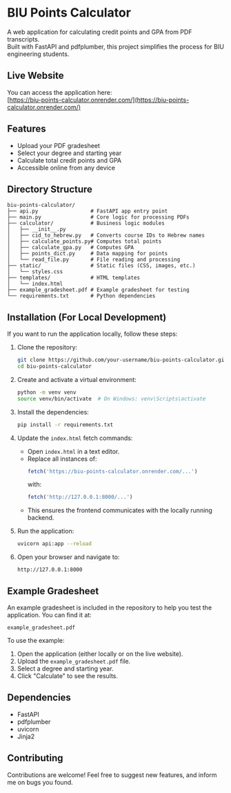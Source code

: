 # BIU Points Calculator

A web application for calculating credit points and GPA from PDF transcripts.  
Built with FastAPI and pdfplumber, this project simplifies the process for BIU engineering students.

## Live Website

You can access the application here:  
[https://biu-points-calculator.onrender.com/](https://biu-points-calculator.onrender.com/)

## Features

- Upload your PDF gradesheet
- Select your degree and starting year
- Calculate total credit points and GPA
- Accessible online from any device

## Directory Structure

```
biu-points-calculator/
├── api.py                 # FastAPI app entry point
├── main.py                # Core logic for processing PDFs
├── calculator/            # Business logic modules
│   ├── __init__.py
│   ├── cid_to_hebrew.py   # Converts course IDs to Hebrew names
│   ├── calculate_points.py# Computes total points
│   ├── calculate_gpa.py   # Computes GPA
│   ├── points_dict.py     # Data mapping for points
│   └── read_file.py       # File reading and processing
├── static/                # Static files (CSS, images, etc.)
│   └── styles.css
├── templates/             # HTML templates
│   └── index.html
├── example_gradesheet.pdf # Example gradesheet for testing
└── requirements.txt       # Python dependencies
```

## Installation (For Local Development)

If you want to run the application locally, follow these steps:

1. Clone the repository:
   ```bash
   git clone https://github.com/your-username/biu-points-calculator.git
   cd biu-points-calculator
   ```

2. Create and activate a virtual environment:
   ```bash
   python -m venv venv
   source venv/bin/activate  # On Windows: venv\Scripts\activate
   ```

3. Install the dependencies:
   ```bash
   pip install -r requirements.txt
   ```

4. Update the `index.html` fetch commands:
   - Open `index.html` in a text editor.
   - Replace all instances of:
     ```javascript
     fetch('https://biu-points-calculator.onrender.com/...')
     ```
     with:
     ```javascript
     fetch('http://127.0.0.1:8000/...')
     ```
   - This ensures the frontend communicates with the locally running backend.

5. Run the application:
   ```bash
   uvicorn api:app --reload
   ```

6. Open your browser and navigate to:
   ```
   http://127.0.0.1:8000
   ```

## Example Gradesheet

An example gradesheet is included in the repository to help you test the application. You can find it at:

```
example_gradesheet.pdf
```

To use the example:
1. Open the application (either locally or on the live website).
2. Upload the `example_gradesheet.pdf` file.
3. Select a degree and starting year.
4. Click "Calculate" to see the results.

## Dependencies

- FastAPI
- pdfplumber
- uvicorn
- Jinja2

## Contributing

Contributions are welcome! Feel free to suggest new features, and inform me on bugs you found.


